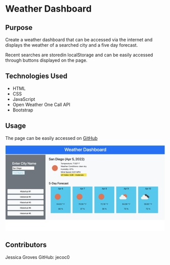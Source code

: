 # Weather Dashboard

## Purpose
Create a weather dashboard that can be accessed via the internet and displays the weather of a searched city and a five day forecast.

Recent searches are storedin localStorage and can be easily accessed through buttons displayed on the page.

## Technologies Used
* HTML
* CSS
* JavaScript
* Open Weather One Call API
* Bootstrap

## Usage
The page can be easily accessed on 
[GitHub](https://github.com/jecoc0/weater-dashboard)

![Dashboard](assets/images/Screen%20Shot%202022-04-05%20at%205.02.25%20PM.png)


## Contributors
Jessica Groves 
GitHub: jecoc0
